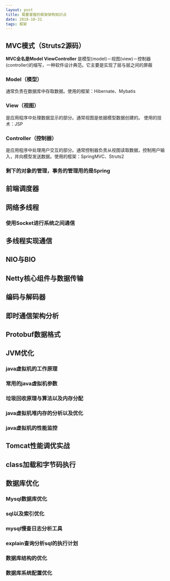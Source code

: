 ```yaml
--- 
layout: post
title: 需要掌握的框架架构知识点
date: 2018-10-31
tags: 框架
---
```

##  **MVC模式（Struts2源码）**
 **MVC全名是Model ViewController**  是模型(model)－视图(view)－控制器(controller)的缩写，一种软件设计典范。它主要是实现了层与层之间的屏蔽  
###  **Model（模型）**  
 通常负责在数据库中存取数据。使用的框架：Hibernate、Mybatis  
### **View（视图）** 
是应用程序中处理数据显示的部分。通常视图是依据模型数据创建的。  使用的技术：JSP  
### **Controller（控制器）** 
是应用程序中处理用户交互的部分。通常控制器负责从视图读取数据，控制用户输入，并向模型发送数据。使用的框架：SpringMVC、Struts2  
###  **剩下的对象的管理，事务的管理用的是Spring**  
## **前端调度器**
## **网络多线程**
###  **使用Socket进行系统之间通信**
## **多线程实现通信**
## **NIO与BIO**
##  **Netty核心组件与数据传输**
## **编码与解码器**
## **即时通信架构分析**
## **Protobuf数据格式**
## **JVM优化**
### **java虚拟机的工作原理**
### **常用的java虚拟机参数**
### **垃圾回收原理与算法以及内存分配**
### **java虚拟机堆内存的分析以及优化**
### **java虚拟机的性能监控**
## **Tomcat性能调优实战**
## **class加载和字节码执行**
## **数据库优化**
### **Mysql数据库优化**
### **sql以及索引优化**
### **mysql慢查日志分析工具**
### **explain查询分析sql的执行计划**
### **数据库结构的优化**
### **数据库系统配置优化**
